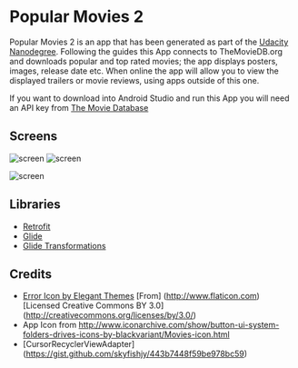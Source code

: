 # Popular Movies 2
Popular Movies 2 is an app that has been generated as part of the [Udacity Nanodegree](https://www.udacity.com/course/android-developer-nanodegree-by-google--nd801?v=ad1). Following the guides this App connects to TheMovieDB.org and downloads popular and top rated movies; the app displays posters, images, release date etc. When online the app will allow you to view the displayed trailers or movie reviews, using apps outside of this one.

If you want to download into Android Studio and run this App you will need an API key from [The Movie Database](https://www.themoviedb.org/documentation/api)

## Screens

![screen](../master/app/screenshots/phone1.jpg)
![screen](../master/app/screenshots/phone2.jpg)

![screen](../master/app/screenshots/tablet1.jpg)

## Libraries

* [Retrofit](https://github.com/square/retrofit)
* [Glide](https://github.com/bumptech/glide)
* [Glide Transformations](https://github.com/wasabeef/glide-transformations)

## Credits

* [Error Icon by Elegant Themes](http://www.flaticon.com/authors/elegant-themes) [From] (http://www.flaticon.com) [Licensed Creative Commons BY 3.0] (http://creativecommons.org/licenses/by/3.0/)
* App Icon from http://www.iconarchive.com/show/button-ui-system-folders-drives-icons-by-blackvariant/Movies-icon.html
* [CursorRecyclerViewAdapter] (https://gist.github.com/skyfishjy/443b7448f59be978bc59)
